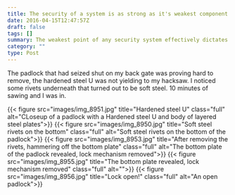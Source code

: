```yaml
---
title: The security of a system is as strong as it's weakest component
date: 2016-04-15T12:47:57Z
draft: false
tags: []
summary: The weakest point of any security system effectively dictates how strong the whole system is, as demonstrated by a padlock with a flaw.
category: ""
type: Post
---
```


The padlock that had seized shut on my back gate was proving hard to remove, the hardened steel U was not yielding to my hacksaw. I noticed some rivets underneath that turned out to be soft steel. 10 minutes of sawing and I was in.

{{< figure src="images/img_8951.jpg" title="Hardened steel U" class="full" alt="CLoseup of a padlock with a Hardened steel U and body of layered steel plates">}}
{{< figure src="images/img_8950.jpg" title="Soft steel rivets on the bottom" class="full" alt="Soft steel rivets on the bottom of the padlock">}}
{{< figure src="images/img_8953.jpg" title="After removing the rivets, hammering off the bottom plate" class="full" alt="The bottom plate of the padlock revealed, lock mechanism removed">}}
{{< figure src="images/img_8955.jpg" title="The bottom plate revealed, lock mechanism removed" class="full" alt="">}}
{{< figure src="images/img_8956.jpg" title="Lock open!" class="full" alt="An open padlock">}}
